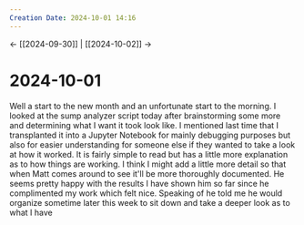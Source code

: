 ```yaml
---
Creation Date: 2024-10-01 14:16
---
```


<- [[2024-09-30]] | [[2024-10-02]]  ->

# 2024-10-01
Well a start to the new month and an unfortunate start to the morning. I looked at the sump analyzer script today after brainstorming some more and determining what I want it took look like. I mentioned last time that I transplanted it into a Jupyter Notebook for mainly debugging purposes but also for easier understanding for someone else if they wanted to take a look at how it worked.  It is fairly simple to read but has a little more explanation as to how things are working. I think I might add a little more detail so that when Matt comes around to see it'll be more thoroughly documented. He seems pretty happy with the results I have shown him so far since he complimented my work which felt nice. Speaking of he told me he would organize sometime later this week to sit down and take a deeper look as to what I have 